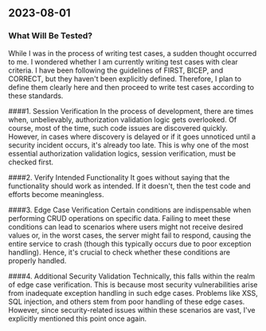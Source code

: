 ## 2023-08-01

### What Will Be Tested?
While I was in the process of writing test cases, a sudden thought occurred to me. I wondered whether I am currently writing test cases with clear criteria. I have been following the guidelines of FIRST, BICEP, and CORRECT, but they haven't been explicitly defined. Therefore, I plan to define them clearly here and then proceed to write test cases according to these standards.

####1. Session Verification
In the process of development, there are times when, unbelievably, authorization validation logic gets overlooked. Of course, most of the time, such code issues are discovered quickly. However, in cases where discovery is delayed or if it goes unnoticed until a security incident occurs, it's already too late. This is why one of the most essential authorization validation logics, session verification, must be checked first.

####2. Verify Intended Functionality
It goes without saying that the functionality should work as intended. If it doesn't, then the test code and efforts become meaningless.

####3. Edge Case Verification
Certain conditions are indispensable when performing CRUD operations on specific data. Failing to meet these conditions can lead to scenarios where users might not receive desired values or, in the worst cases, the server might fail to respond, causing the entire service to crash (though this typically occurs due to poor exception handling). Hence, it's crucial to check whether these conditions are properly handled.

####4. Additional Security Validation
Technically, this falls within the realm of edge case verification. This is because most security vulnerabilities arise from inadequate exception handling in such edge cases. Problems like XSS, SQL injection, and others stem from poor handling of these edge cases. However, since security-related issues within these scenarios are vast, I've explicitly mentioned this point once again.